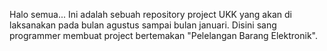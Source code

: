 Halo semua... Ini adalah sebuah repository project UKK yang akan di laksanakan pada bulan agustus sampai bulan januari.
Disini sang programmer membuat project bertemakan "Pelelangan Barang Elektronik".
